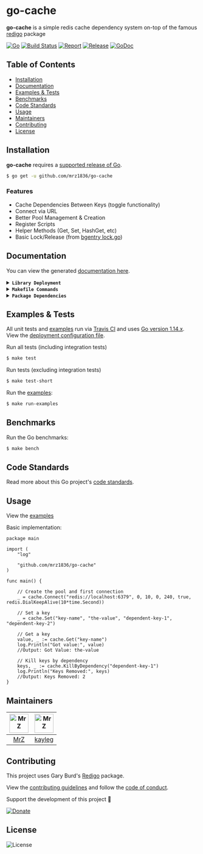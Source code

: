 # go-cache
**go-cache** is a simple redis cache dependency system on-top of the famous [redigo](https://github.com/gomodule/redigo) package

[![Go](https://img.shields.io/github/go-mod/go-version/mrz1836/go-cache)](https://golang.org/)
[![Build Status](https://travis-ci.org/mrz1836/go-cache.svg?branch=master)](https://travis-ci.org/mrz1836/go-cache)
[![Report](https://goreportcard.com/badge/github.com/mrz1836/go-cache?style=flat)](https://goreportcard.com/report/github.com/mrz1836/go-cache)
[![Release](https://img.shields.io/github/release-pre/mrz1836/go-cache.svg?style=flat)](https://github.com/mrz1836/go-cache/releases)
[![GoDoc](https://godoc.org/github.com/mrz1836/go-cache?status.svg&style=flat)](https://pkg.go.dev/github.com/mrz1836/go-cache?tab=doc)

## Table of Contents
- [Installation](#installation)
- [Documentation](#documentation)
- [Examples & Tests](#examples--tests)
- [Benchmarks](#benchmarks)
- [Code Standards](#code-standards)
- [Usage](#usage)
- [Maintainers](#maintainers)
- [Contributing](#contributing)
- [License](#license)

## Installation

**go-cache** requires a [supported release of Go](https://golang.org/doc/devel/release.html#policy).
```bash
$ go get -u github.com/mrz1836/go-cache
```

### Features
- Cache Dependencies Between Keys (toggle functionality)
- Connect via URL
- Better Pool Management & Creation
- Register Scripts
- Helper Methods (Get, Set, HashGet, etc)
- Basic Lock/Release (from [bgentry lock.go](https://gist.github.com/bgentry/6105288))

## Documentation
You can view the generated [documentation here](https://godoc.org/github.com/mrz1836/go-cache).

<details>
<summary><strong><code>Library Deployment</code></strong></summary>

[goreleaser](https://github.com/goreleaser/goreleaser) for easy binary or library deployment to Github and can be installed via: `brew install goreleaser`.

The [.goreleaser.yml](.goreleaser.yml) file is used to configure [goreleaser](https://github.com/goreleaser/goreleaser).

Use `make release-snap` to create a snapshot version of the release, and finally `make release` to ship to production.
</details>

<details>
<summary><strong><code>Makefile Commands</code></strong></summary>

View all `makefile` commands
```bash
$ make help
```

List of all current commands:
```text
all                            Runs test, install, clean, docs
bench                          Run all benchmarks in the Go application
clean                          Remove previous builds and any test cache data
clean-mods                     Remove all the Go mod cache
coverage                       Shows the test coverage
godocs                         Sync the latest tag with GoDocs
help                           Show all make commands available
lint                           Run the Go lint application
release                        Full production release (creates release in Github)
release-test                   Full production test release (everything except deploy)
release-snap                   Test the full release (build binaries)
tag                            Generate a new tag and push (IE: make tag version=0.0.0)
tag-remove                     Remove a tag if found (IE: make tag-remove version=0.0.0)
tag-update                     Update an existing tag to current commit (IE: make tag-update version=0.0.0)
test                           Runs vet, lint and ALL tests
test-short                     Runs vet, lint and tests (excludes integration tests)
update                         Update all project dependencies
update-releaser                Update the goreleaser application
vet                            Run the Go vet application
```
</details>

<details>
<summary><strong><code>Package Dependencies</code></strong></summary>

- Gary Burd's [Redigo](https://github.com/gomodule/redigo)
</details>

## Examples & Tests
All unit tests and [examples](examples/examples.go) run via [Travis CI](https://travis-ci.org/mrz1836/go-cache) and uses [Go version 1.14.x](https://golang.org/doc/go1.14). View the [deployment configuration file](.travis.yml).

Run all tests (including integration tests)
```bash
$ make test
```

Run tests (excluding integration tests)
```bash
$ make test-short
```

Run the [examples](examples/examples.go):
```bash
$ make run-examples
```

## Benchmarks
Run the Go benchmarks:
```bash
$ make bench
```

## Code Standards
Read more about this Go project's [code standards](CODE_STANDARDS.md).

## Usage
View the [examples](examples/examples.go)

Basic implementation:
```golang
package main

import (
	"log"

	"github.com/mrz1836/go-cache"
)

func main() {

	// Create the pool and first connection
	_ = cache.Connect("redis://localhost:6379", 0, 10, 0, 240, true, redis.DialKeepAlive(10*time.Second))

	// Set a key
	_ = cache.Set("key-name", "the-value", "dependent-key-1", "dependent-key-2")

	// Get a key
	value, _ := cache.Get("key-name")
	log.Println("Got value:", value)
	//Output: Got Value: the-value

	// Kill keys by dependency
	keys, _ := cache.KillByDependency("dependent-key-1")
	log.Println("Keys Removed:", keys)
	//Output: Keys Removed: 2
}
```

## Maintainers

| [<img src="https://github.com/mrz1836.png" height="50" alt="MrZ" />](https://github.com/mrz1836) | [<img src="https://github.com/kayleg.png" height="50" alt="MrZ" />](https://github.com/kayleg) |
|:---:|:---:|
| [MrZ](https://github.com/mrz1836) | [kayleg](https://github.com/kayleg) |

## Contributing

This project uses Gary Burd's [Redigo](https://github.com/gomodule/redigo) package.

View the [contributing guidelines](CONTRIBUTING.md) and follow the [code of conduct](CODE_OF_CONDUCT.md).

Support the development of this project 🙏

[![Donate](https://img.shields.io/badge/donate-bitcoin-brightgreen.svg)](https://mrz1818.com/?tab=tips&af=go-cache)

## License

![License](https://img.shields.io/github/license/mrz1836/go-cache.svg?style=flat)